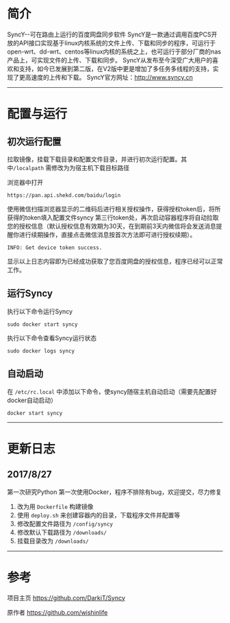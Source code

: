 # 简介

SyncY--可在路由上运行的百度网盘同步软件
SyncY是一款通过调用百度PCS开放的API接口实现基于linux内核系统的文件上传、下载和同步的程序，可运行于open-wrt、dd-wrt、centos等linux内核的系统之上，也可运行于部分厂商的nas产品上，可实现文件的上传、下载和同步。
SyncY从发布至今深受广大用户的喜欢和支持，如今已发展到第二版，在V2版中更是增加了多任务多线程的支持，实现了更高速度的上传和下载。
SyncY官方网址：http://www.syncy.cn
******
# 配置与运行

## 初次运行配置

拉取镜像，挂载下载目录和配置文件目录，并进行初次运行配置。其中`/localpath` 需修改为为宿主机下载目标路径

浏览器中打开

    https://pan.api.shekd.com/baidu/login

使用微信扫描浏览器显示的二维码后进行相关授权操作，获得授权token后，将所获得的token填入配置文件syncy 第三行token处，再次启动容器程序将自动拉取您的授权信息（默认授权信息有效期为30天，在到期前3天内微信将会发送消息提醒你进行续期操作，直接点击微信消息按首次方法即可进行授权续期）。

    INFO: Get device token success.

显示以上日志内容即为已经成功获取了您百度网盘的授权信息，程序已经可以正常工作。

## 运行Syncy

执行以下命令运行Syncy

    sudo docker start syncy

执行以下命令查看Syncy运行状态

    sudo docker logs syncy

## 自动启动

在 `/etc/rc.local` 中添加以下命令，使syncy随宿主机自动启动（需要先配置好docker自动启动）

    docker start syncy
    
******
# 更新日志
## 2017/8/27

第一次研究Python 第一次使用Docker，程序不排除有bug，欢迎提交，尽力修复

1. 改为用 `Dockerfile` 构建镜像
2. 使用 `deploy.sh` 来创建容器内的目录，下载程序文件并配置等
3. 修改配置文件路径为 `/config/syncy`
4. 修改默认下载路径为 `/downloads/`
5. 挂载目录改为 `/downloads/`
******
# 参考


项目主页 https://github.com/DarkiT/Syncy

原作者 https://github.com/wishinlife